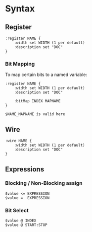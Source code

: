 # Syntax


## Register 

    :register NAME {
        :width set WIDTH (1 per default)
        :description set "DOC"
    }

### Bit Mapping

To map certain bits to a named variable:

    :register NAME {
        :width set WIDTH (1 per default)
        :description set "DOC"

        :bitMap INDEX MAPNAME
    }

    $NAME_MAPNAME is valid here

## Wire 

    :wire NAME {
        :width set WIDTH (1 per default)
        :description set "DOC"
    }

## Expressions 

### Blocking / Non-Blocking assign

    
    $value <= EXPRESSION
    $value =  EXPRESSION

### Bit Select

    $value @ INDEX
    $value @ START:STOP

